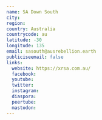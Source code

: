 ```yaml
---
name: SA Down South
city:
region:
country: Australia
countrycode: au
latitude: -30
longitude: 135
email: sasouth@ausrebellion.earth
publiciseemail: false
links:
  website: https://xrsa.com.au/
  facebook:
  youtube:
  twitter:
  instagram:
  diaspora:
  peertube:
  mastodon:
---
```

